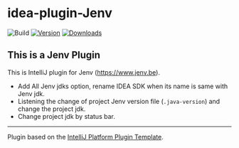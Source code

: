 # idea-plugin-Jenv

![Build](https://github.com/JokingAboutLife/idea-plugin-Jenv/workflows/Build/badge.svg)
[![Version](https://img.shields.io/jetbrains/plugin/v/PLUGIN_ID.svg)](https://plugins.jetbrains.com/plugin/PLUGIN_ID)
[![Downloads](https://img.shields.io/jetbrains/plugin/d/PLUGIN_ID.svg)](https://plugins.jetbrains.com/plugin/PLUGIN_ID)

<!-- Plugin description -->

## This is a Jenv Plugin
This is IntelliJ plugin for Jenv (https://www.jenv.be).

- Add All Jenv jdks option, rename IDEA SDK when its name is same with Jenv jdk.
- Listening the change of project Jenv version file (`.java-version`) and change the project jdk.
- Change project jdk by status bar.

<!-- Plugin description end -->

---
Plugin based on the [IntelliJ Platform Plugin Template][template].

[template]: https://github.com/JetBrains/intellij-platform-plugin-template
[docs:plugin-description]: https://plugins.jetbrains.com/docs/intellij/plugin-user-experience.html#plugin-description-and-presentation
[Jenv]: https://www.jenv.be
